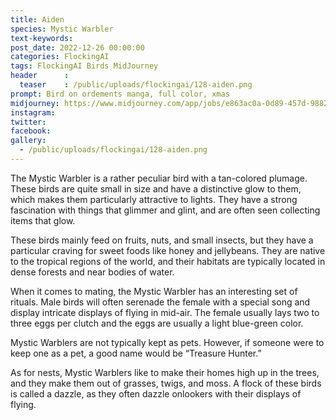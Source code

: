 ```yaml
---
title: Aiden
species: Mystic Warbler
text-keywords: 
post_date: 2022-12-26 00:00:00
categories: FlockingAI
tags: FlockingAI Birds MidJourney 
header      :
  teaser    : /public/uploads/flockingai/128-aiden.png
prompt: Bird on ordements manga, full color, xmas
midjourney: https://www.midjourney.com/app/jobs/e863ac0a-0d89-457d-9882-41f454a1e679
instagram: 
twitter: 
facebook: 
gallery: 
  - /public/uploads/flockingai/128-aiden.png
---
```



The Mystic Warbler is a rather peculiar bird with a tan-colored plumage. These birds are quite small in size and have a distinctive glow to them, which makes them particularly attractive to lights. They have a strong fascination with things that glimmer and glint, and are often seen collecting items that glow.

These birds mainly feed on fruits, nuts, and small insects, but they have a particular craving for sweet foods like honey and jellybeans. They are native to the tropical regions of the world, and their habitats are typically located in dense forests and near bodies of water.

When it comes to mating, the Mystic Warbler has an interesting set of rituals. Male birds will often serenade the female with a special song and display intricate displays of flying in mid-air. The female usually lays two to three eggs per clutch and the eggs are usually a light blue-green color.

Mystic Warblers are not typically kept as pets. However, if someone were to keep one as a pet, a good name would be “Treasure Hunter.”

As for nests, Mystic Warblers like to make their homes high up in the trees, and they make them out of grasses, twigs, and moss. A flock of these birds is called a dazzle, as they often dazzle onlookers with their displays of flying.
